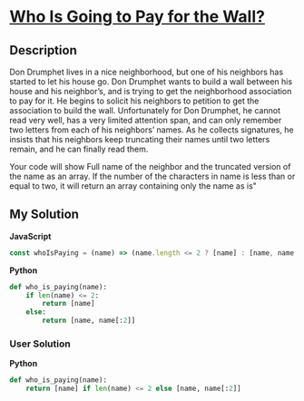 # [Who Is Going to Pay for the Wall?](https://www.codewars.com/kata/58bf9bd943fadb2a980000a7)

## Description

Don Drumphet lives in a nice neighborhood, but one of his neighbors has started to let his house go. Don Drumphet wants to build a wall between his house and his neighbor’s, and is trying to get the neighborhood association to pay for it. He begins to solicit his neighbors to petition to get the association to build the wall. Unfortunately for Don Drumphet, he cannot read very well, has a very limited attention span, and can only remember two letters from each of his neighbors’ names. As he collects signatures, he insists that his neighbors keep truncating their names until two letters remain, and he can finally read them.

Your code will show Full name of the neighbor and the truncated version of the name as an array. If the number of the characters in name is less than or equal to two, it will return an array containing only the name as is"

## My Solution

**JavaScript**

```js
const whoIsPaying = (name) => (name.length <= 2 ? [name] : [name, name.slice(0, 2)]);
```

**Python**

```py
def who_is_paying(name):
    if len(name) <= 2:
        return [name]
    else:
        return [name, name[:2]]
```

### User Solution

**Python**

```py
def who_is_paying(name):
    return [name] if len(name) <= 2 else [name, name[:2]]
```
